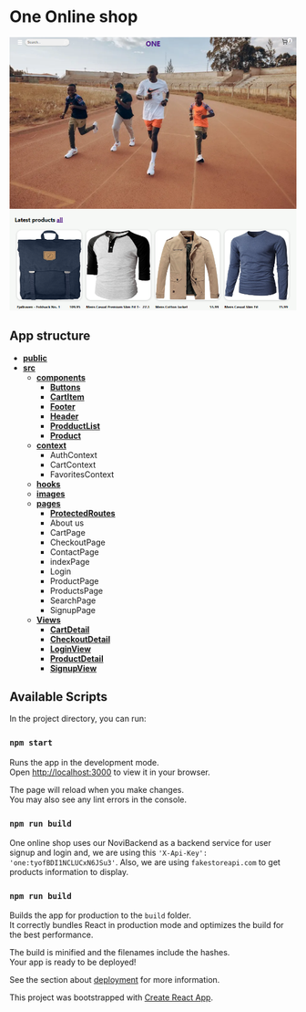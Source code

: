 # One Online shop
![app screenshot](./screenshot.png)

## App structure
- [**public**](public)
- [**src**](src)
    - [**components**](src/components)
        - [**Buttons**](src/components/Buttons)
        - [**CartItem**](src/components/CartItem)
        - [**Footer**](src/components/Footer)
        - [**Header**](src/components/Header)
        - [**ProdductList**](src/components/ProdductList)
        - [**Product**](src/components/Product)
    - [**context**](src/context)
        - AuthContext
        - CartContext
        - FavoritesContext
    - [**hooks**](src/hooks)
    - [**images**](src/images)
    - [**pages**](src/pages)
        - [**ProtectedRoutes**](src/pages/ProtectedRoutes)
        - About us
        - CartPage
        - CheckoutPage
        - ContactPage
        - indexPage
        - Login
        - ProductPage
        - ProductsPage
        - SearchPage
        - SignupPage
    - [**Views**](src/Views)
        - [**CartDetail**](src/Views/CartDetail)
        - [**CheckoutDetail**](src/Views/CheckoutDetail)
        - [**LoginView**](src/Views/LoginView)
        - [**ProductDetail**](src/Views/ProductDetail)
        - [**SignupView**](src/Views/SignupView)

## Available Scripts

In the project directory, you can run:

### `npm start`

Runs the app in the development mode.\
Open [http://localhost:3000](http://localhost:3000) to view it in your browser.

The page will reload when you make changes.\
You may also see any lint errors in the console.

### `npm run build`

One online shop uses our NoviBackend as a backend service for user signup and login and, we are using this `'X-Api-Key': 'one:tyofBDI1NCLUCxN6JSu3'`.
Also, we are using `fakestoreapi.com` to get products information to display.

### `npm run build`

Builds the app for production to the `build` folder.\
It correctly bundles React in production mode and optimizes the build for the best performance.

The build is minified and the filenames include the hashes.\
Your app is ready to be deployed!

See the section about [deployment](https://facebook.github.io/create-react-app/docs/deployment) for more information.


This project was bootstrapped with [Create React App](https://github.com/facebook/create-react-app).